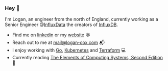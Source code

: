 ### Hey 👋

I'm Logan, an engineer from the north of England, currently working as a Senior Engineer @[InfluxData](https://www.influxdata.com/) the creators of [InfluxDB](https://github.com/influxdata/influxdb).

- Find me on [linkedin](https://www.linkedin.com/in/logan-cox-251303163/) or my [website](https://logan-cox.com) 🕸️
- Reach out to me at mail@logan-cox.com 📬
- I enjoy working with [Go](https://go.dev/), [Kubernetes](https://kubernetes.io/) and [Terraform](https://www.terraform.io/) 💻
- Currently reading [The Elements of Computing Systems, Second Edition](https://mitpress.mit.edu/9780262539807/the-elements-of-computing-systems/) 📖
